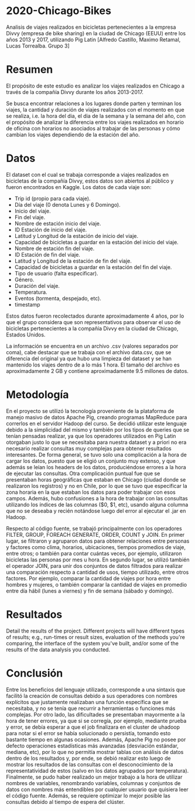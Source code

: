 # 2020-Chicago-Bikes

Analisis de viajes realizados en bicicletas pertenecientes a la empresa Divvy (empresa de bike sharing) en la ciudad de Chicago (EEUU) entre los años 2013 y 2017, utilizando Pig Latin [Alfredo Castillo, Maximo Retamal, Lucas Torrealba. Grupo 3]

# Resumen
El propósito de este estudio es analizar los viajes realizados en Chicago a través de la compañía Divvy durante los años 2013-2017.

Se busca encontrar relaciones a los lugares donde parten y terminan los viajes, la cantidad y duración de viajes realizados con el momento en que se realiza, i.e. la hora del dia, el dia de la semana y la semana del año, con el propósito de analizar la diferencia entre los viajes realizados en horario de oficina con horarios no asociados al trabajar de las personas y cómo cambian los viajes dependiendo de la estación del año.

# Datos
El dataset con el cual se trabaja corresponde a viajes realizados en bicicletas de la compañía Divvy, estos datos son abiertos al público y fueron encontrados en Kaggle. Los datos de cada viaje son:

- Trip id (propio para cada viaje).
- Día del viaje (0 denota Lunes y 6 Domingo).
- Inicio del viaje.
- Fin del viaje.
- Nombre de estación inicio del viaje.
- ID Estación de inicio del viaje. 
- Latitud y Longitud de la estación de inicio del viaje.
- Capacidad de bicicletas a guardar en la estación del inicio del viaje.
- Nombre de estación fin del viaje.
- ID Estación de fin del viaje.
- Latitud y Longitud de la estación de fin del viaje.
- Capacidad de bicicletas a guardar en la estación del fin del viaje.
- Tipo de usuario (falta especificar).
- Género.
- Duración del viaje.
- Temperatura.
- Eventos (tormenta, despejado, etc).
- timestamp


Estos datos fueron recolectados durante aproximadamente 4 años, por lo que el grupo considera que son representativos para observar el uso de bicicletas pertenecientes a la compañía Divvy en la ciudad de Chicago, Estados Unidos.

La información se encuentra en un archivo .csv (valores separados por coma), cabe destacar que se trabaja con el archivo data.csv, que se diferencia del original ya que hubo una limpieza del dataset y se han mantenido los viajes dentro de a lo más 1 hora. El tamaño del archivo es aproximadamente 2 GB y contiene aproximadamente 9.5 millones de datos.

# Metodología

En el proyecto se utilizó la tecnología proveniente de la plataforma de manejo masivo de datos Apache Pig, creando programas MapReduce para correrlos en el servidor Hadoop del curso. Se decidió utilizar este lenguaje debido a la simplicidad del mismo y también por los tipos de queries que se tenían pensadas realizar, ya que los operadores utilizados en Pig Latin otorgaban justo lo que se necesitaba para nuestra dataset y a priori no era necesario realizar consultas muy complejas para obtener resultados interesantes.
De forma general, se tuvo solo una complicación a la hora de cargar los datos, puesto que se eligió un conjunto muy extenso, y que además se leían los headers de los datos, produciéndose errores a la hora de ejecutar las consultas. Otra complicación puntual fue que se presentaban horas geográficas que estaban en Chicago (ciudad donde se realizaron los registros) y no en Chile, por lo que se tuvo que especificar la zona horaria en la que estaban los datos para poder trabajar con esos campos. Además, hubo confusiones a la hora de trabajar con las consultas utilizando los índices de las columnas ($0, $1, etc), usando alguna columna que no se deseaba y recién notándose luego del error al ejecutar el .jar en Hadoop.

Respecto al código fuente, se trabajó principalmente con los operadores FILTER, GROUP, FOREACH GENERATE, ORDER, COUNT y JOIN.
En primer lugar, se filtraron y agruparon datos para obtener relaciones entre personas y factores como clima, horarios, ubicaciones, tiempos promedios de viaje, entre otros; o también para contar cuántas veces, por ejemplo, utilizaron bicicletas las personas por mes u hora.
En segundo lugar, se utilizó también el operador JOIN, para unir dos conjuntos de datos filtrados para realizar una comparación respecto a cantidad de usos, tiempo utilizado, entre otros factores. Por ejemplo, comparar la cantidad de viajes por hora entre hombres y mujeres, o también comparar la cantidad de viajes en promedio entre día hábil (lunes a viernes) y fin de semana (sábado y domingo).

# Resultados

Detail the results of the project. Different projects will have different types of results; e.g., run-times or result sizes, evaluation of the methods you're comparing, the interface of the system you've built, and/or some of the results of the data analysis you conducted.

# Conclusión
Entre los beneficios del lenguaje utilizado, corresponde a una sintaxis que facilitó la creación de consultas debido a sus operadores con nombres explícitos que justamente realizaban una función específica que se necesitaba, y no se tenía que recurrir a herramientas o funciones más complejas. 
Por otro lado, las dificultades se presentaban mayormente a la hora de tener errores, ya que si se corregía, por ejemplo, mediante prueba y error, se debía esperar a que el job finalizara en el cluster de uhadoop para notar si el error se había solucionado o persistía, tomando esto bastante tiempo en algunas ocasiones. Además, Apache Pig no posee por defecto operaciones estadísticas más avanzadas (desviación estándar, mediana, etc), por lo que no permitía mostrar tablas con análisis de datos dentro de los resultados y, por ende, se debió realizar esto luego de mostrar los resultados de las consultas con el desconocimiento de la representatividad de estos (salvo en los datos agrupados por temperatura).
Finalmente, se pudo haber realizado un mejor trabajo a la hora de utilizar nombres de variables, renombrando variables, columnas y conjuntos de datos con nombres más entendibles por cualquier usuario que quisiera leer el código fuente. Además, se requiere optimizar lo mejor posible las consultas debido al tiempo de espera del clúster.
